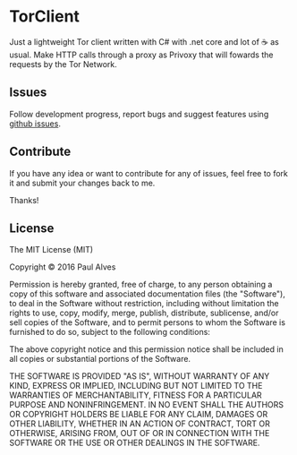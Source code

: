 # TorClient
Just a lightweight Tor client written with C# with .net core and lot of :coffee: as usual. Make HTTP calls through a proxy as Privoxy that will fowards the requests by the Tor Network.

## Issues

Follow development progress, report bugs and suggest features using [github issues](https://github.com/paulalves/TorClient/issues).

## Contribute

If you have any idea or want to contribute for any of issues, feel free to fork it and submit your changes back to me. 

Thanks!

## License

The MIT License (MIT)

Copyright © 2016 Paul Alves 

Permission is hereby granted, free of charge, to any person obtaining a copy of this software and associated documentation files (the "Software"), to deal in the Software without restriction, including without limitation the rights to use, copy, modify, merge, publish, distribute, sublicense, and/or sell copies of the Software, and to permit persons to whom the Software is furnished to do so, subject to the following conditions:

The above copyright notice and this permission notice shall be included in all copies or substantial portions of the Software.

THE SOFTWARE IS PROVIDED "AS IS", WITHOUT WARRANTY OF ANY KIND, EXPRESS OR IMPLIED, INCLUDING BUT NOT LIMITED TO THE WARRANTIES OF MERCHANTABILITY, FITNESS FOR A PARTICULAR PURPOSE AND NONINFRINGEMENT. IN NO EVENT SHALL THE AUTHORS OR COPYRIGHT HOLDERS BE LIABLE FOR ANY CLAIM, DAMAGES OR OTHER LIABILITY, WHETHER IN AN ACTION OF CONTRACT, TORT OR OTHERWISE, ARISING FROM, OUT OF OR IN CONNECTION WITH THE SOFTWARE OR THE USE OR OTHER DEALINGS IN THE SOFTWARE.
